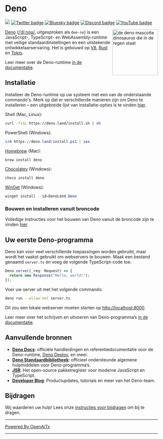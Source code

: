 # Deno

[![](https://img.shields.io/crates/v/deno.svg)](https://crates.io/crates/deno)
[![Twitter badge][]][Twitter link] [![Bluesky badge][]][Bluesky link]
[![Discord badge][]][Discord link] [![YouTube badge][]][YouTube link]

<img align="right" src="https://deno.land/logo.svg" height="150px" alt="de deno mascotte dinosaurus die in de regen staat">

[Deno](https://deno.com)
([/ˈdiːnoʊ/](https://ipa-reader.com/?text=%CB%88di%CB%90no%CA%8A), uitgesproken als
`dee-no`) is een JavaScript-, TypeScript- en WebAssembly-runtime met veilige
standaardinstellingen en een uitstekende ontwikkelaarservaring. Het is gebouwd op [V8](https://v8.dev/),
[Rust](https://www.rust-lang.org/) en [Tokio](https://tokio.rs/).

Leer meer over de Deno-runtime
[in de documentatie](https://docs.deno.com/runtime/manual).

## Installatie

Installeer de Deno-runtime op uw systeem met een van de onderstaande commando's. Merk op
dat er verschillende manieren zijn om Deno te installeren – een uitgebreide lijst van
installatie-opties is te vinden
[hier](https://docs.deno.com/runtime/manual/getting_started/installation).

Shell (Mac, Linux):

```sh
curl -fsSL https://deno.land/install.sh | sh
```

PowerShell (Windows):

```powershell
irm https://deno.land/install.ps1 | iex
```

[Homebrew](https://formulae.brew.sh/formula/deno) (Mac):

```sh
brew install deno
```

[Chocolatey](https://chocolatey.org/packages/deno) (Windows):

```powershell
choco install deno
```

[WinGet](https://winstall.app/apps/DenoLand.Deno) (Windows):

```powershell
winget install --id=DenoLand.Deno
```

### Bouwen en installeren vanuit broncode

Volledige instructies voor het bouwen van Deno vanuit de broncode zijn te vinden
[hier](https://github.com/denoland/deno/blob/main/.github/CONTRIBUTING.md#building-from-source).

## Uw eerste Deno-programma

Deno kan voor veel verschillende toepassingen worden gebruikt, maar wordt het vaakst gebruikt om
webservers te bouwen. Maak een bestand genaamd `server.ts` en voeg de volgende
TypeScript-code toe:

```ts
Deno.serve((_req: Request) => {
  return new Response("Hello, world!");
});
```

Voer uw server uit met het volgende commando:

```sh
deno run --allow-net server.ts
```

Dit zou een lokale webserver moeten starten op
[http://localhost:8000](http://localhost:8000).

Leer meer over het schrijven en uitvoeren van Deno-programma’s
[in de documentatie](https://docs.deno.com/runtime/manual).

## Aanvullende bronnen

- **[Deno Docs](https://docs.deno.com)**: officiële handleidingen en referentiedocumentatie voor
  de Deno-runtime, [Deno Deploy](https://deno.com/deploy), en meer.
- **[Deno Standaardbibliotheek](https://jsr.io/@std)**: officieel ondersteunde algemene
  hulpmiddelen voor Deno-programma’s.
- **[JSR](https://jsr.io/)**: Het open-source pakketregister voor moderne
  JavaScript en TypeScript.
- **[Developer Blog](https://deno.com/blog)**: Productupdates, tutorials en
  meer van het Deno-team.

## Bijdragen

Wij waarderen uw hulp! Lees onze
[instructies voor bijdragen](.github/CONTRIBUTING.md) om bij te dragen.

[Build status - Cirrus]: https://github.com/denoland/deno/workflows/ci/badge.svg?branch=main&event=push
[Build status]: https://github.com/denoland/deno/actions
[Twitter badge]: https://img.shields.io/twitter/follow/deno_land.svg?style=social&label=Follow
[Twitter link]: https://twitter.com/intent/follow?screen_name=deno_land
[Bluesky badge]: https://img.shields.io/badge/Follow-whitesmoke?logo=bluesky
[Bluesky link]: https://bsky.app/profile/deno.land
[YouTube badge]: https://img.shields.io/youtube/channel/subscribers/UCqC2G2M-rg4fzg1esKFLFIw?style=social
[YouTube link]: https://www.youtube.com/@deno_land
[Discord badge]: https://img.shields.io/discord/684898665143206084?logo=discord&style=social
[Discord link]: https://discord.gg/deno

---

[Powered By OpenAiTx](https://github.com/OpenAiTx/OpenAiTx)

---